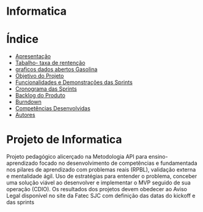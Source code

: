 # Informatica



# Índice

* [Apresentação ](https://github.com/Gabi-Ferrari/INFO-2024/blob/main/Apresenta%C3%A7%C3%A3o%20de%20infromatica)
*  [Tabalho- taxa de rentenção](https://teams.microsoft.com/v2/?ring=ring3_6)
* [graficos dados abertos Gasolina ](image.png)
* [Objetivo do Projeto](#objetivo-do-projeto)
* [Funcionalidades e Demonstrações das Sprints](#funcionalidades-e-demonstrações-das-sprints)
* [Cronograma das Sprints](#cronograma-das-sprints)
* [Backlog do Produto](#backlog-do-produto)
* [Burndown](#burndown)
* [Competências Desenvolvidas](#competências-desenvolvidas)
* [Autores](#autores)

# Projeto de Informatica

Projeto pedagógico alicerçado na Metodologia API para ensino-aprendizado focado no desenvolvimento de competências e fundamentada nos pilares de aprendizado com problemas reais (RPBL), validação externa e mentalidade ágil. 
Uso de estratégias para entender o problema, conceber uma solução viável ao desenvolver e implementar o MVP seguido de sua operação (CDIO). 
Os resultados dos projetos devem obedecer ao Aviso Legal disponível no site da Fatec SJC com definição das datas do kickoff e das sprints

